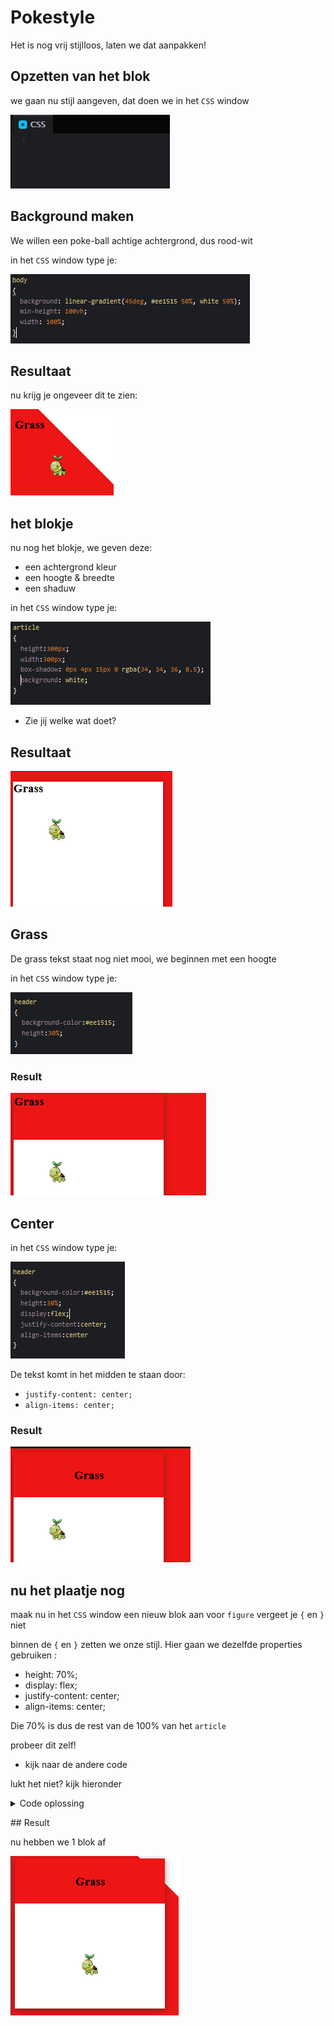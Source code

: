 # Pokestyle

Het is nog vrij stijlloos, laten we dat aanpakken!

## Opzetten van het blok

we gaan nu stijl aangeven, dat doen we in het `CSS` window


![css.PNG](img/css.PNG)

## Background maken

We willen een poke-ball achtige achtergrond, dus rood-wit

in het `CSS` window type je:



![css1.PNG](img/css1.PNG)

## Resultaat

nu krijg je ongeveer dit te zien:

![cssresult1.PNG](img/cssresult1.PNG)

## het blokje

nu nog het blokje, we geven deze:
- een achtergrond kleur
- een hoogte & breedte
- een shaduw


in het `CSS` window type je:

![css2.PNG](img/css2.PNG)

- Zie jij welke wat doet?

## Resultaat

![cssresult2.PNG](img/cssresult2.PNG)

## Grass

De grass tekst staat nog niet mooi, we beginnen met een hoogte 


in het `CSS` window type je:

![css3.PNG](img/css3.PNG)

### Result

![cssresult3.PNG](img/cssresult3.PNG)

## Center

in het `CSS` window type je:

![css4.PNG](img/css4.PNG)

De tekst komt in het midden te staan door:
- `justify-content: center;`
- `align-items: center;`

### Result

![cssresult4.PNG](img/cssresult4.PNG)

## nu het plaatje nog

maak nu in het `CSS` window een nieuw blok aan voor `figure`
vergeet je `{` en `}` niet

binnen de `{` en `}` zetten we onze stijl.
Hier gaan we dezelfde properties gebruiken :
- height: 70%;
- display: flex;
- justify-content: center;
- align-items: center;

Die 70% is dus de rest van de 100% van het `article`

probeer dit zelf!
- kijk naar de andere code

lukt het niet? kijk hieronder
<p>
<details>
<summary>Code oplossing</summary>

![plaatjeoplossing.PNG](img/plaatjeoplossing.PNG)

</details>
</p>
## Result

nu hebben we 1 blok af

![cssresult5.PNG](img/cssresult5.PNG)
